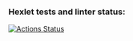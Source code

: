 ### Hexlet tests and linter status:
[![Actions Status](https://github.com/Hamsterrific/frontend-project-12/workflows/hexlet-check/badge.svg)](https://github.com/Hamsterrific/frontend-project-12/actions)